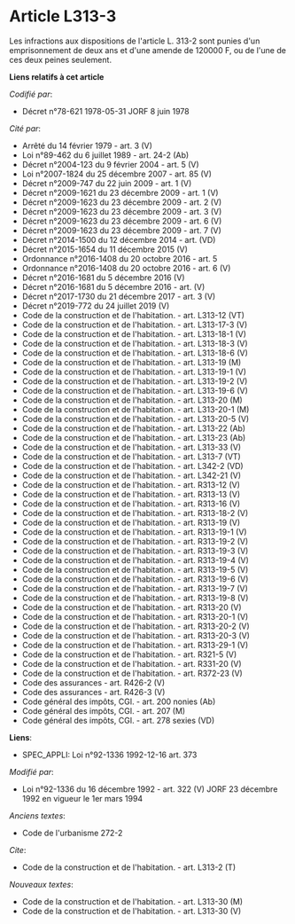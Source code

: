 # Article L313-3

Les infractions aux dispositions de l'article L. 313-2 sont punies d'un emprisonnement de deux ans et d'une amende de 120000
F, ou de l'une de ces deux peines seulement.

**Liens relatifs à cet article**

_Codifié par_:

  - Décret n°78-621 1978-05-31 JORF 8 juin 1978

_Cité par_:

  - Arrêté du 14 février 1979 - art. 3 (V)
  - Loi n°89-462 du 6 juillet 1989 - art. 24-2 (Ab)
  - Décret n°2004-123 du 9 février 2004 - art. 5 (V)
  - Loi n°2007-1824 du 25 décembre 2007 - art. 85 (V)
  - Décret n°2009-747 du 22 juin 2009 - art. 1 (V)
  - Décret n°2009-1621 du 23 décembre 2009 - art. 1 (V)
  - Décret n°2009-1623 du 23 décembre 2009 - art. 2 (V)
  - Décret n°2009-1623 du 23 décembre 2009 - art. 3 (V)
  - Décret n°2009-1623 du 23 décembre 2009 - art. 6 (V)
  - Décret n°2009-1623 du 23 décembre 2009 - art. 7 (V)
  - Décret n°2014-1500 du 12 décembre 2014 - art. (VD)
  - Décret n°2015-1654 du 11 décembre 2015 (V)
  - Ordonnance n°2016-1408 du 20 octobre 2016 - art. 5
  - Ordonnance n°2016-1408 du 20 octobre 2016 - art. 6 (V)
  - Décret n°2016-1681 du 5 décembre 2016 (V)
  - Décret n°2016-1681 du 5 décembre 2016 - art. (V)
  - Décret n°2017-1730 du 21 décembre 2017 - art. 3 (V)
  - Décret n°2019-772 du 24 juillet 2019 (V)
  - Code de la construction et de l'habitation. - art. L313-12 (VT)
  - Code de la construction et de l'habitation. - art. L313-17-3 (V)
  - Code de la construction et de l'habitation. - art. L313-18-1 (V)
  - Code de la construction et de l'habitation. - art. L313-18-3 (V)
  - Code de la construction et de l'habitation. - art. L313-18-6 (V)
  - Code de la construction et de l'habitation. - art. L313-19 (M)
  - Code de la construction et de l'habitation. - art. L313-19-1 (V)
  - Code de la construction et de l'habitation. - art. L313-19-2 (V)
  - Code de la construction et de l'habitation. - art. L313-19-6 (V)
  - Code de la construction et de l'habitation. - art. L313-20 (M)
  - Code de la construction et de l'habitation. - art. L313-20-1 (M)
  - Code de la construction et de l'habitation. - art. L313-20-5 (V)
  - Code de la construction et de l'habitation. - art. L313-22 (Ab)
  - Code de la construction et de l'habitation. - art. L313-23 (Ab)
  - Code de la construction et de l'habitation. - art. L313-33 (V)
  - Code de la construction et de l'habitation. - art. L313-7 (VT)
  - Code de la construction et de l'habitation. - art. L342-2 (VD)
  - Code de la construction et de l'habitation. - art. L342-21 (V)
  - Code de la construction et de l'habitation. - art. R313-12 (V)
  - Code de la construction et de l'habitation. - art. R313-13 (V)
  - Code de la construction et de l'habitation. - art. R313-16 (V)
  - Code de la construction et de l'habitation. - art. R313-18-2 (V)
  - Code de la construction et de l'habitation. - art. R313-19 (V)
  - Code de la construction et de l'habitation. - art. R313-19-1 (V)
  - Code de la construction et de l'habitation. - art. R313-19-2 (V)
  - Code de la construction et de l'habitation. - art. R313-19-3 (V)
  - Code de la construction et de l'habitation. - art. R313-19-4 (V)
  - Code de la construction et de l'habitation. - art. R313-19-5 (V)
  - Code de la construction et de l'habitation. - art. R313-19-6 (V)
  - Code de la construction et de l'habitation. - art. R313-19-7 (V)
  - Code de la construction et de l'habitation. - art. R313-19-8 (V)
  - Code de la construction et de l'habitation. - art. R313-20 (V)
  - Code de la construction et de l'habitation. - art. R313-20-1 (V)
  - Code de la construction et de l'habitation. - art. R313-20-2 (V)
  - Code de la construction et de l'habitation. - art. R313-20-3 (V)
  - Code de la construction et de l'habitation. - art. R313-29-1 (V)
  - Code de la construction et de l'habitation. - art. R321-5 (V)
  - Code de la construction et de l'habitation. - art. R331-20 (V)
  - Code de la construction et de l'habitation. - art. R372-23 (V)
  - Code des assurances - art. R426-2 (V)
  - Code des assurances - art. R426-3 (V)
  - Code général des impôts, CGI. - art. 200 nonies (Ab)
  - Code général des impôts, CGI. - art. 207 (M)
  - Code général des impôts, CGI. - art. 278 sexies (VD)

**Liens**:

  - SPEC_APPLI: Loi n°92-1336 1992-12-16 art. 373

_Modifié par_:

  - Loi n°92-1336 du 16 décembre 1992 - art. 322 (V) JORF 23 décembre 1992 en vigueur le 1er mars 1994

_Anciens textes_:

  - Code de l'urbanisme 272-2

_Cite_:

  - Code de la construction et de l'habitation. - art. L313-2 (T)

_Nouveaux textes_:

  - Code de la construction et de l'habitation. - art. L313-30 (M)
  - Code de la construction et de l'habitation. - art. L313-30 (V)

